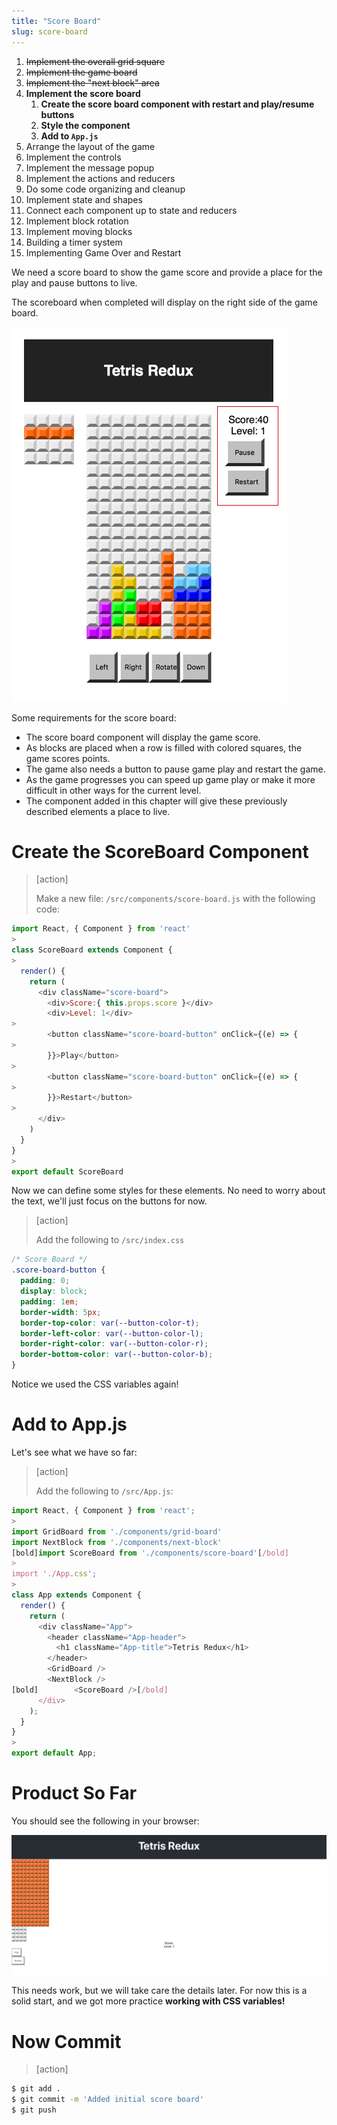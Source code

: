```yaml
---
title: "Score Board"
slug: score-board
---
```


1. ~~Implement the overall grid square~~
1. ~~Implement the game board~~
1. ~~Implement the "next block" area~~
1. **Implement the score board**
    1. **Create the score board component with restart and play/resume buttons**
    1. **Style the component**
    1. **Add to `App.js`**
1. Arrange the layout of the game
1. Implement the controls
1. Implement the message popup
1. Implement the actions and reducers
1. Do some code organizing and cleanup
1. Implement state and shapes
1. Connect each component up to state and reducers
1. Implement block rotation
1. Implement moving blocks
1. Building a timer system
1. Implementing Game Over and Restart

We need a score board to show the game score and
provide a place for the play and pause buttons
to live.

The scoreboard when completed will display on the
right side of the game board.

![score-board](assets/score-board.png)

Some requirements for the score board:

- The score board component will display the game score.
- As blocks are placed when a row is filled with colored squares, the game scores points.
- The game also needs a button to pause game play and restart the game.
- As the game progresses you can speed up game play or make it
more difficult in other ways for the current level.
- The component added in this chapter will give these previously described elements a place to live.



# Create the ScoreBoard Component

> [action]
>
> Make a new file: `/src/components/score-board.js` with the following code:
>
```js
import React, { Component } from 'react'
>
class ScoreBoard extends Component {
>
  render() {
    return (
      <div className="score-board">
        <div>Score:{ this.props.score }</div>
        <div>Level: 1</div>
>
        <button className="score-board-button" onClick={(e) => {
>
        }}>Play</button>
>
        <button className="score-board-button" onClick={(e) => {
>
        }}>Restart</button>
>
      </div>
    )
  }
}
>
export default ScoreBoard
```

Now we can define some styles for these elements. No need to worry about
the text, we'll just focus on the buttons for now.

> [action]
>
> Add the following to `/src/index.css`
>
```css
/* Score Board */
.score-board-button {
  padding: 0;
  display: block;
  padding: 1em;
  border-width: 5px;
  border-top-color: var(--button-color-t);
  border-left-color: var(--button-color-l);
  border-right-color: var(--button-color-r);
  border-bottom-color: var(--button-color-b);
}
```

Notice we used the CSS variables again!

# Add to App.js

Let's see what we have so far:

> [action]
>
> Add the following to `/src/App.js`:
>
```js
import React, { Component } from 'react';
>
import GridBoard from './components/grid-board'
import NextBlock from './components/next-block'
[bold]import ScoreBoard from './components/score-board'[/bold]
>
import './App.css';
>
class App extends Component {
  render() {
    return (
      <div className="App">
        <header className="App-header">
          <h1 className="App-title">Tetris Redux</h1>
        </header>
        <GridBoard />
        <NextBlock />
[bold]        <ScoreBoard />[/bold]
      </div>
    );
  }
}
>
export default App;
```

# Product So Far

You should see the following in your browser:

![initial-scoreboard](assets/initial-scoreboard.png)

This needs work, but we will take care the details later. For now this is a solid start, and we got more practice **working with CSS variables!**

# Now Commit

>[action]
>
```bash
$ git add .
$ git commit -m 'Added initial score board'
$ git push
```
